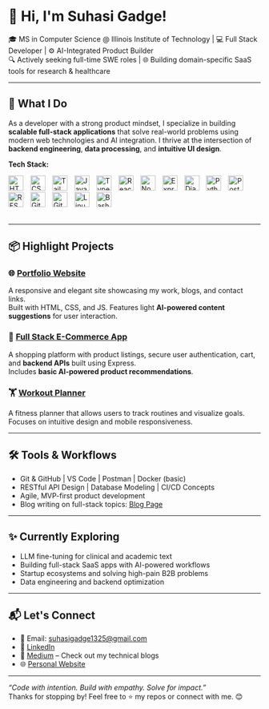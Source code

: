 # 👋 Hi, I'm Suhasi Gadge!

🎓 MS in Computer Science @ Illinois Institute of Technology | 💻 Full Stack Developer | ⚙️ AI-Integrated Product Builder  
🔍 Actively seeking full-time SWE roles | 🌐 Building domain-specific SaaS tools for research & healthcare

---

## 🚀 What I Do

As a developer with a strong product mindset, I specialize in building **scalable full-stack applications** that solve real-world problems using modern web technologies and AI integration. I thrive at the intersection of **backend engineering**, **data processing**, and **intuitive UI design**.

**Tech Stack:**  
<div align="left">

<!-- Frontend -->

<img alt="HTML5" width="30px" style="padding-right:10px;" src="https://cdn.jsdelivr.net/gh/devicons/devicon/icons/html5/html5-plain.svg" />
<img alt="CSS3" width="30px" style="padding-right:10px;" src="https://cdn.jsdelivr.net/gh/devicons/devicon/icons/css3/css3-plain.svg" />
<img alt="TailwindCSS" width="30px" style="padding-right:10px;" src="https://cdn.jsdelivr.net/gh/devicons/devicon/icons/tailwindcss/tailwindcss-plain.svg" />
<img alt="JavaScript" width="30px" style="padding-right:10px;" src="https://cdn.jsdelivr.net/gh/devicons/devicon/icons/javascript/javascript-plain.svg" />
<img alt="TypeScript" width="30px" style="padding-right:10px;" src="https://cdn.jsdelivr.net/gh/devicons/devicon/icons/typescript/typescript-plain.svg" />
<img alt="React" width="30px" style="padding-right:10px;" src="https://cdn.jsdelivr.net/gh/devicons/devicon/icons/react/react-original.svg" />

<!-- Backend -->

<img alt="Node.js" width="30px" style="padding-right:10px;" src="https://cdn.jsdelivr.net/gh/devicons/devicon/icons/nodejs/nodejs-original.svg" />
<img alt="Express" width="30px" style="padding-right:10px;" src="https://cdn.jsdelivr.net/gh/devicons/devicon/icons/express/express-original.svg" />
<img alt="Django" width="30px" style="padding-right:10px;" src="https://cdn.jsdelivr.net/gh/devicons/devicon/icons/django/django-plain.svg" />
<img alt="Python" width="30px" style="padding-right:10px;" src="https://cdn.jsdelivr.net/gh/devicons/devicon/icons/python/python-plain.svg" />

<!-- Database & APIs -->

<img alt="PostgreSQL" width="30px" style="padding-right:10px;" src="https://cdn.jsdelivr.net/gh/devicons/devicon/icons/postgresql/postgresql-original.svg" />
<img alt="REST API" width="30px" style="padding-right:10px;" src="https://img.icons8.com/external-flaticons-lineal-color-flat-icons/64/null/external-api-web-development-flaticons-lineal-color-flat-icons.png" />

<!-- Dev Tools -->

<img alt="Git" width="30px" style="padding-right:10px;" src="https://cdn.jsdelivr.net/gh/devicons/devicon/icons/git/git-original.svg" />
<img alt="GitHub" width="30px" style="padding-right:10px;" src="https://cdn.jsdelivr.net/gh/devicons/devicon/icons/github/github-original.svg" />
<img alt="Linux" width="30px" style="padding-right:10px;" src="https://cdn.jsdelivr.net/gh/devicons/devicon/icons/linux/linux-original.svg" />
<img alt="Bash" width="30px" style="padding-right:10px;" src="https://cdn.jsdelivr.net/gh/devicons/devicon/icons/bash/bash-original.svg" />

</div>

<br/>


---

## 📦 Highlight Projects

### 🌐 [Portfolio Website](https://github.com/suhasi-gadge/Full_Stack_Projects/tree/main/Project01-Portfolio-Website)
A responsive and elegant site showcasing my work, blogs, and contact links.  
Built with HTML, CSS, and JS. Features light **AI-powered content suggestions** for user interaction.

### 🛒 [Full Stack E-Commerce App](https://github.com/suhasi-gadge/Full_Stack_Projects/tree/main/Project03-E-Commerce-Website)
A shopping platform with product listings, secure user authentication, cart, and **backend APIs** built using Express.  
Includes **basic AI-powered product recommendations**.

### 🏋️ [Workout Planner](https://github.com/suhasi-gadge/Full_Stack_Projects/tree/main/Project02-Workout%20Planner)
A fitness planner that allows users to track routines and visualize goals.  
Focuses on intuitive design and mobile responsiveness.

---

## 🛠️ Tools & Workflows

- Git & GitHub | VS Code | Postman | Docker (basic)
- RESTful API Design | Database Modeling | CI/CD Concepts
- Agile, MVP-first product development
- Blog writing on full-stack topics: [Blog Page](https://medium.com/@suhasigadge)

---

## ✨ Currently Exploring

- LLM fine-tuning for clinical and academic text
- Building full-stack SaaS apps with AI-powered workflows
- Startup ecosystems and solving high-pain B2B problems
- Data engineering and backend optimization

---

## 📬 Let's Connect

- 📧 Email: [suhasigadge1325@gmail.com](mailto:suhasigadge1325@gmail.com)
- 💼 [LinkedIn](https://linkedin.com/in/suhasi-gadge)
- 📝 [Medium](https://medium.com/@suhasigadge) – Check out my technical blogs
- 🌐 [Personal Website]()

---

_“Code with intention. Build with empathy. Solve for impact.”_  
Thanks for stopping by! Feel free to ⭐ my repos or connect with me. 😊
